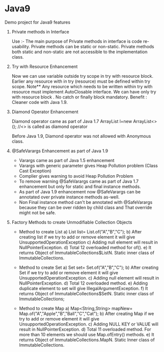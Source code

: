 # Java9
Demo project for Java9 features

1) Private methods in Interface
  
   Use :- The main purpose of Private methods in interface is code re-usability. Private methods can be static or 
   non-static. Private methods both static and non-static are not accessible to the implementation class.
   
2) Try with Resource Enhancement
    
    Now we can use variable outside try scope in try with resource block. Earlier any resource with in try (resource)
    must be defined within try scope.
    Note** Any resource which needs to be written within try with resource must implement AutoClosable interface.
            We can have only try with resource block . No catch or finally block mandatory.
    Benefit : Cleaner code with Java 1.9.

3) Diamond Operator Enhancement

     Diamond operator came as part of Java 1.7 
     ArrayList<String> l=new ArrayList<>();   //<> is called as diamond operator
     
     Before Java 1.9, Diamond operator was not allowed with Anonymous class.
   
4) @SafeVarargs Enhancement as part of Java 1.9
     
	- Varargs came as part of Java 1.5 enhancement 
	- Varargs with generic parameter gives Heap Pollution problem (Class Cast Exception)
	- Complier gives warning to avoid Heap Pollution Problem
	- To remove warning @SafeVarargs came as part of Java 1.7 enhancement but only for static and final instance methods.
    - As part of Java 1.9 enhancement now @SafeVarargs can be annotated over private instance methods as-well.
	- Non Final instance method can't be annotated with @SafeVarargs because they can be over ridden by child class and That override might not be safe.

5) Factory Methods to create Unmodifiable Collection Objects

    - Method to create List
	    a) List<String> list= List.of("A","B","C");
		b) After creating list if we try to add or remove element it will give UnsupportedOperationException
        c) Adding null element will result in NullPointerException.
		d) Total 12 overloaded method for of().
		e) It returns Object of ImmutableCollections$ListN. Static inner class of ImmutableCollections.	
	
    - Method to create Set
     	a) Set<String> set= Set.of("A","B","C");
		b) After creating Set if we try to add or remove element it will give UnsupportedOperationException.
		c) Adding null element will result in NullPointerException.
		d) Total 12 overloaded method.
		e) Adding duplicate element to set will give IllegalArgumentException.
		f) It returns Object of ImmutableCollections$SetN. Static inner class of ImmutableCollections;
		
	- Method to create Map
        a) Map<String,String> mapNew= Map.of("A","Apple","B","Ball","C","Cat");	
		b) After creating Map if we try to add or remove element it will give UnsupportedOperationException.
		c) Adding NULL KEY or VALUE will result in NullPointerException.
		d) Total 11 overloaded method. For more than 10 elements we should use Map.ofEntry() methods.
		e) It returns Object of ImmutableCollections.MapN. Static Inner class of ImmutableCollections.
		
		
		
		
			
			

















	
	
	